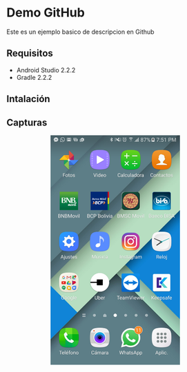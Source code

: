 Demo GitHub
===
Este es un ejemplo basico de descripcion en Github

Requisitos
---
* Android Studio 2.2.2
* Gradle 2.2.2

Intalación
---

Capturas
---

<div aling="center">
    <center>
        <img src="img/captura.png" width ="300">
    </center>
</div>
